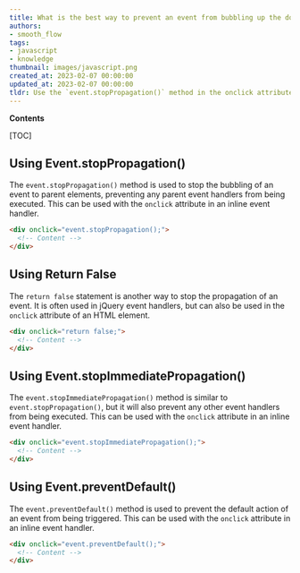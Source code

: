 ```yaml
---
title: What is the best way to prevent an event from bubbling up the dom when using an inline onclick attribute?
authors:
- smooth_flow
tags:
- javascript
- knowledge
thumbnail: images/javascript.png
created_at: 2023-02-07 00:00:00
updated_at: 2023-02-07 00:00:00
tldr: Use the `event.stopPropagation()` method in the onclick attribute.
---
```


**Contents**

[TOC]

## Using Event.stopPropagation()

The `event.stopPropagation()` method is used to stop the bubbling of an event to parent elements, preventing any parent event handlers from being executed. This can be used with the `onclick` attribute in an inline event handler.

```html
<div onclick="event.stopPropagation();">
  <!-- Content -->
</div>
```

## Using Return False

The `return false` statement is another way to stop the propagation of an event. It is often used in jQuery event handlers, but can also be used in the `onclick` attribute of an HTML element.

```html
<div onclick="return false;">
  <!-- Content -->
</div>
```

## Using Event.stopImmediatePropagation()

The `event.stopImmediatePropagation()` method is similar to `event.stopPropagation()`, but it will also prevent any other event handlers from being executed. This can be used with the `onclick` attribute in an inline event handler.

```html
<div onclick="event.stopImmediatePropagation();">
  <!-- Content -->
</div>
```

## Using Event.preventDefault()

The `event.preventDefault()` method is used to prevent the default action of an event from being triggered. This can be used with the `onclick` attribute in an inline event handler.

```html
<div onclick="event.preventDefault();">
  <!-- Content -->
</div>
```
